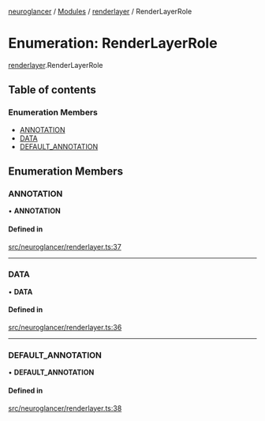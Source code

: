 [neuroglancer](../README.md) / [Modules](../modules.md) / [renderlayer](../modules/renderlayer.md) / RenderLayerRole

# Enumeration: RenderLayerRole

[renderlayer](../modules/renderlayer.md).RenderLayerRole

## Table of contents

### Enumeration Members

- [ANNOTATION](renderlayer.RenderLayerRole.md#annotation)
- [DATA](renderlayer.RenderLayerRole.md#data)
- [DEFAULT\_ANNOTATION](renderlayer.RenderLayerRole.md#default_annotation)

## Enumeration Members

### ANNOTATION

• **ANNOTATION**

#### Defined in

[src/neuroglancer/renderlayer.ts:37](https://github.com/ActiveBrainAtlas2/neuroglancer/blob/b9eb98e6/src/neuroglancer/renderlayer.ts#L37)

___

### DATA

• **DATA**

#### Defined in

[src/neuroglancer/renderlayer.ts:36](https://github.com/ActiveBrainAtlas2/neuroglancer/blob/b9eb98e6/src/neuroglancer/renderlayer.ts#L36)

___

### DEFAULT\_ANNOTATION

• **DEFAULT\_ANNOTATION**

#### Defined in

[src/neuroglancer/renderlayer.ts:38](https://github.com/ActiveBrainAtlas2/neuroglancer/blob/b9eb98e6/src/neuroglancer/renderlayer.ts#L38)
